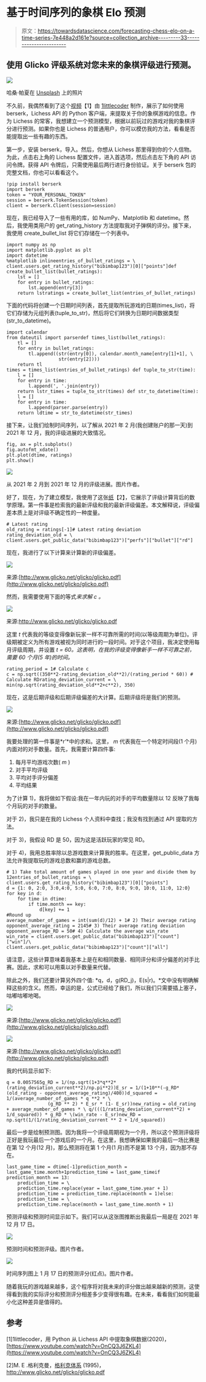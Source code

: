 # 基于时间序列的象棋 Elo 预测

> 原文：<https://towardsdatascience.com/forecasting-chess-elo-on-a-time-series-7e448a2d161e?source=collection_archive---------33----------------------->

## 使用 Glicko 评级系统对您未来的象棋评级进行预测。

![](img/71964383227c6dbbbf2ebdc45e168747.png)

哈桑·帕夏在 [Unsplash](http://unsplash.com) 上的照片

不久前，我偶然看到了这个[视频](https://www.youtube.com/watch?v=OnCQ3J6ZKL4)【1】由 [1littlecoder](https://www.youtube.com/channel/UCpV_X0VrL8-jg3t6wYGS-1g) 制作，展示了如何使用 berserk，Lichess API 的 Python 客户端，来提取关于你的象棋游戏的信息。作为 Lichess 的常客，我想建立一个预测模型，根据以前玩过的游戏对我的象棋评分进行预测。如果你也是 Lichess 的普通用户，你可以模仿我的方法，看看是否能提取出一些有趣的东西。

第一步，安装 berserk，导入。然后，你想从 Lichess 那里得到你的个人信物。为此，点击右上角的 Lichess 配置文件，进入首选项，然后点击左下角的 API 访问令牌。获得 API 令牌后，只需使用最后两行进行身份验证。关于 berserk 包的完整文档，你也可以看看这个。

```
!pip install berserk
import berserk
token = "YOUR_PERSONAL_TOKEN"
session = berserk.TokenSession(token)
client = berserk.Client(session=session)
```

现在，我已经导入了一些有用的库，如 NumPy、Matplotlib 和 datetime。然后，我使用类用户的 get_rating_history 方法提取我对子弹棋的评分。接下来，我使用 create_bullet_list 将它们存储在一个列表中。

```
import numpy as np
import matplotlib.pyplot as plt
import datetime
%matplotlib inlineentries_of_bullet_ratings = \ client.users.get_rating_history("bibimbap123")[0]["points"]def create_bullet_list(bullet_ratings):
    lst = []
    for entry in bullet_ratings:
        lst.append(entry[3])
    return lstratings = create_bullet_list(entries_of_bullet_ratings)
```

下面的代码将创建一个日期时间列表，首先提取所玩游戏的日期(times_list)，将它们存储为元组列表(tuple_to_str)，然后将它们转换为日期时间数据类型(str_to_datetime)。

```
import calendar
from dateutil import parserdef times_list(bullet_ratings):
    tl = []
    for entry in bullet_ratings:
        tl.append((str(entry[0]), calendar.month_name[entry[1]+1], \                 
                   str(entry[2])))
    return tl
times = times_list(entries_of_bullet_ratings) def tuple_to_str(time):
    l = []
    for entry in time:
        l.append(', '.join(entry))
    return lstr_times = tuple_to_str(times) def str_to_datetime(time):
    l = []
    for entry in time:
        l.append(parser.parse(entry))
    return ldtime = str_to_datetime(str_times)
```

接下来，让我们绘制时间序列，以了解从 2021 年 2 月(我创建账户的那一天)到 2021 年 12 月，我的评级进展的大致情况。

```
fig, ax = plt.subplots()
fig.autofmt_xdate()
plt.plot(dtime, ratings)
plt.show()
```

![](img/e3a85e48ed35fb22882fae7a46051173.png)

从 2021 年 2 月到 2021 年 12 月的评级进展。图片作者。

好了，现在，为了建立模型，我使用了这张[纸](http://www.glicko.net/glicko/glicko.pdf)【2】，它展示了评级计算背后的数学原理。第一件事是检索我的最新评级和我的最新评级偏差。本文解释说，评级偏差本质上是对评级不确定性的一种度量。

```
# Latest rating
old_rating = ratings[-1]# Latest rating deviation
rating_deviation_old = \
client.users.get_public_data("bibimbap123")["perfs"]["bullet"]["rd"]
```

现在，我进行了以下计算来计算新的评级偏差。

![](img/b76074ef65ed3620976b022ac88f6fbe.png)

来源:[http://www.glicko.net/glicko/glicko.pdf](http://www.glicko.net/glicko/glicko.pdf)

然而，我需要使用下面的等式*来求解 *c* 。*

![](img/0fd212abaebec9f976dcf91551640f67.png)

来源:http://www.glicko.net/glicko/glicko.pdf

这里 *t* 代表我的等级变得像新玩家一样不可靠所需的时间(以等级周期为单位)。评级期被定义为所有游戏被视为同时进行的一段时间。对于这个项目，我决定使用每月评级周期，并设置 *t = 60。这表明，在我的评级变得像新手一样不可靠之前，需要 60 个月(5 年)的时间。*

```
rating_period = 1# Calculate c
c = np.sqrt((350**2-rating_deviation_old**2)/(rating_period * 60)) # Calculate RDrating_deviation_current = \
min(np.sqrt(rating_deviation_old**2+c**2), 350)
```

现在，这是后期评级和后期评级偏差的大计算。后期评级将是我们的预测。

![](img/da71b5c8026146fa88498158140f72f8.png)

来源:[http://www.glicko.net/glicko/glicko.pdf](http://www.glicko.net/glicko/glicko.pdf)

我要处理的第一件事是*r’*中的求和。这里， *m* 代表我在一个特定时间段(1 个月)内面对的对手数量。首先，我需要计算四件事:

1.  每月平均游戏次数( *m* )
2.  对手平均评级
3.  平均对手评分偏差
4.  平均结果

为了计算 1)，我将做如下假设:我在一年内玩的对手的平均数量除以 12 反映了我每个月玩的对手的数量。

对于 2)，我只是在我的 Lichess 个人资料中查找；我没有找到通过 API 提取的方法。

对于 3)，我假设 RD 是 50，因为这是活跃玩家的常见 RD。

对于 4)，我用总胜率除以总游戏数来计算我的胜率。在这里，get_public_data 方法允许我提取玩的游戏总数和赢的游戏总数。

```
# 1) Take total amount of games played in one year and divide them by 12entries_of_bullet_ratings = \
client.users.get_rating_history("bibimbap123")[0]["points"]
d = {1: 0, 2:0, 3:0,4:0, 5:0, 6:0, 7:0, 8:0, 9:0, 10:0, 11:0, 12:0}
for key in d:
    for time in dtime:
        if time.month == key:
            d[key] += 1
#Round up
average_number_of_games = int(sum(d)/12) + 1# 2) Their average rating
opponent_average_rating = 2145# 3) Their average rating deviation
opponent_average_RD = 50# 4) Calculate the average win_rate
win_rate = client.users.get_public_data("bibimbap123")["count"]["win"]/\
client.users.get_public_data("bibimbap123")["count"]["all"]
```

请注意，这些计算意味着我基本上是在和相同数量、相同评分和评分偏差的对手比赛。因此，求和可以用乘以对手数量来代替。

除此之外，我们还要计算另外四个值: *q，d，g(RD_j)，E(s|r)。*文中没有明确解释这些的含义。然而，幸运的是，公式已经给了我们，所以我们只需要插上塞子，咕嘟咕嘟地喝。

![](img/15b5bbf96e33581740a5ec1dc56838db.png)

来源:[http://www.glicko.net/glicko/glicko.pdf](http://www.glicko.net/glicko/glicko.pdf)

![](img/6db4330447283e54d0a2ee39a356e9fe.png)

来源:[http://www.glicko.net/glicko/glicko.pdf](http://www.glicko.net/glicko/glicko.pdf)

我的代码显示如下:

```
q = 0.0057565g_RD = 1/(np.sqrt(1+3*q**2*(rating_deviation_current**2)/np.pi**2))E_sr = 1/(1+10**(-g_RD*(old_rating - opponent_average_rating)/400))d_squared = 1/(average_number_of_games * q **2 * \
               (g_RD ** 2) * E_sr * (1- E_sr))new_rating = old_rating + average_number_of_games * \ q/(((1/rating_deviation_current**2) + 1/d_squared)) * g_RD * \(win_rate - E_sr)new_RD = np.sqrt(1/(1/rating_deviation_current ** 2 + 1/d_squared))
```

最后一步是绘制预测图。因为我将一个评级周期视为一个月，所以这个预测评级将正好是我玩最后一个游戏后的一个月。在这里，我想确保如果我的最后一场比赛是在第 12 个月(12 月)，那么预测将在第 1 个月(1 月)而不是第 13 个月，因为那不存在。

```
last_game_time = dtime[-1]prediction_month = last_game_time.month+1prediction_time = last_game_timeif prediction_month == 13:
    prediction_time = \
    prediction_time.replace(year = last_game_time.year + 1)             
    prediction_time = prediction_time.replace(month = 1)else:
    prediction_time = \
    prediction_time.replace(month = last_game_time.month + 1)
```

预测评级和预测时间显示如下。我们可以从这张图推断出我最后一局是在 2021 年 12 月 17 日。

![](img/ad2df58ea088bca53f1ef89da28cae84.png)

预测时间和预测评级。图片作者。

![](img/1181d0db2718b743ffd85f238cbc5d77.png)

时间序列图上 1 月 17 日的预测评分(红点)。图片作者。

随着我玩的游戏越来越多，这个程序将对我未来的评分做出越来越新的预测，这使得看到我的实际评分和预测评分相差多少变得很有趣。在未来，看看我们如何能最小化这种差异是值得的。

## 参考

[1]1littlecoder，用 Python 从 Lichess API 中提取象棋数据(2020)，[https://www.youtube.com/watch?v=OnCQ3J6ZKL4](https://www.youtube.com/watch?v=OnCQ3J6ZKL4)

[2]M. E .格利克曼，[格利克体系](http://www.glicko.net/glicko/glicko.pdf) (1995)，http://www.glicko.net/glicko/glicko.pdf